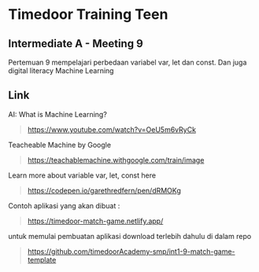 # Timedoor Training Teen
## Intermediate A - Meeting 9

Pertemuan 9 mempelajari perbedaan variabel var, let dan const. Dan juga digital literacy Machine Learning

## Link
AI: What is Machine Learning?
>https://www.youtube.com/watch?v=OeU5m6vRyCk

Teacheable Machine by Google
>https://teachablemachine.withgoogle.com/train/image

Learn more about variable var, let, const here
>https://codepen.io/garethredfern/pen/dRMOKg

Contoh aplikasi yang akan dibuat :
>https://timedoor-match-game.netlify.app/

untuk memulai pembuatan aplikasi download terlebih dahulu di dalam repo
>https://github.com/timedoorAcademy-smp/int1-9-match-game-template

